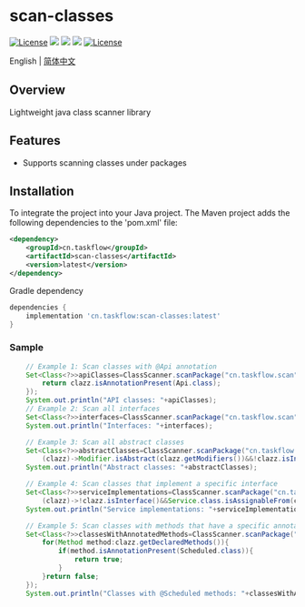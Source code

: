 scan-classes
============
<div align="left">
  <a href="https://www.apache.org/licenses/LICENSE-2.0"><img src="https://img.shields.io/badge/License-Apache%202.0-blue.svg" alt="License"></a>
  <a href="javascript:void(0);"><img src="https://img.shields.io/badge/build-passing-brightgreen" /></a>
  <a href="javascript:void(0);" target="_blank"><img src="https://img.shields.io/badge/docs-latest-brightgreen" /></a>
  <a href="https://javadoc.io/doc/cn.taskflow/scan-classes/latest/index.html" target="_blank"><img src="https://javadoc.io/badge/cn.taskflow/scan-classes/0.3.0.svg" /></a>
  <a href="https://central.sonatype.com/artifact/cn.taskflow/scan-classes?smo=true"><img src="https://img.shields.io/maven-metadata/v.svg?label=Maven%20Central&metadataUrl=https%3A%2F%2Frepo1.maven.org%2Fmaven2%2Fcn%2Ftaskflow%2Fscan-classes%2Fmaven-metadata.xml" alt="License"></a>
</div>

English | [简体中文](./README-zh_CN.md)

## Overview
Lightweight java class scanner library

## Features
* Supports scanning classes under packages


## Installation
To integrate the project into your Java project.
The Maven project adds the following dependencies to the 'pom.xml' file:
```xml
<dependency>
    <groupId>cn.taskflow</groupId>
    <artifactId>scan-classes</artifactId>
    <version>latest</version>
</dependency>
```
Gradle dependency
```groovy
dependencies {
    implementation 'cn.taskflow:scan-classes:latest'
}
```

###  Sample

```java
    // Example 1: Scan classes with @Api annotation
    Set<Class<?>>apiClasses=ClassScanner.scanPackage("cn.taskflow.scan",(clazz)->{
        return clazz.isAnnotationPresent(Api.class);
    });
    System.out.println("API classes: "+apiClasses);
    // Example 2: Scan all interfaces
    Set<Class<?>>interfaces=ClassScanner.scanPackage("cn.taskflow.scan",Class::isInterface);
    System.out.println("Interfaces: "+interfaces);

    // Example 3: Scan all abstract classes
    Set<Class<?>>abstractClasses=ClassScanner.scanPackage("cn.taskflow.scan",
        (clazz)->Modifier.isAbstract(clazz.getModifiers())&&!clazz.isInterface());
    System.out.println("Abstract classes: "+abstractClasses);

    // Example 4: Scan classes that implement a specific interface
    Set<Class<?>>serviceImplementations=ClassScanner.scanPackage("cn.taskflow.scan",
        (clazz)->!clazz.isInterface()&&Service.class.isAssignableFrom(clazz));
    System.out.println("Service implementations: "+serviceImplementations);

    // Example 5: Scan classes with methods that have a specific annotation
    Set<Class<?>>classesWithAnnotatedMethods=ClassScanner.scanPackage("cn.taskflow.scan",(clazz)->{
        for(Method method:clazz.getDeclaredMethods()){
            if(method.isAnnotationPresent(Scheduled.class)){
                return true;
            }
        }return false;
    });
    System.out.println("Classes with @Scheduled methods: "+classesWithAnnotatedMethods);
```
	



